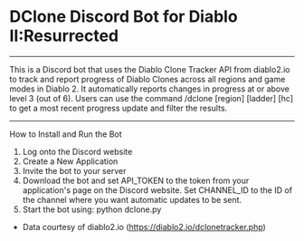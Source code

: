 # DClone Discord Bot for Diablo II:Resurrected
-----
This is a Discord bot that uses the Diablo Clone Tracker API from diablo2.io to track and report progress of Diablo Clones across all regions and game 
modes in Diablo 2. It automatically reports changes in progress at or above level 3 (out of 6). Users can use the command /dclone [region] [ladder] [hc] 
to get a most recent progress update and filter the results. 

-----
How to Install and Run the Bot
1. Log onto the Discord website
2. Create a New Application
3. Invite the bot to your server
4. Download the bot and set API_TOKEN to the token from your application's page on the Discord website. Set CHANNEL_ID to the ID of the
   channel where you want automatic updates to be sent.
5. Start the bot using:
     python dclone.py

* Data courtesy of  diablo2.io (https://diablo2.io/dclonetracker.php)
